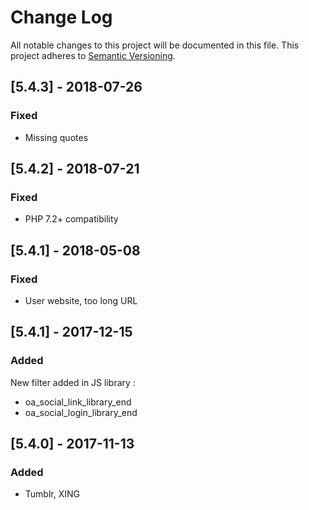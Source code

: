 # Change Log
All notable changes to this project will be documented in this file. 
This project adheres to [Semantic Versioning](http://semver.org/).

## [5.4.3] - 2018-07-26
### Fixed
- Missing quotes

## [5.4.2] - 2018-07-21
### Fixed
- PHP 7.2+ compatibility

## [5.4.1] - 2018-05-08
### Fixed
- User website, too long URL

## [5.4.1] - 2017-12-15
### Added
New filter added in JS library :
- oa_social_link_library_end
- oa_social_login_library_end

## [5.4.0] - 2017-11-13
### Added
- Tumblr, XING
